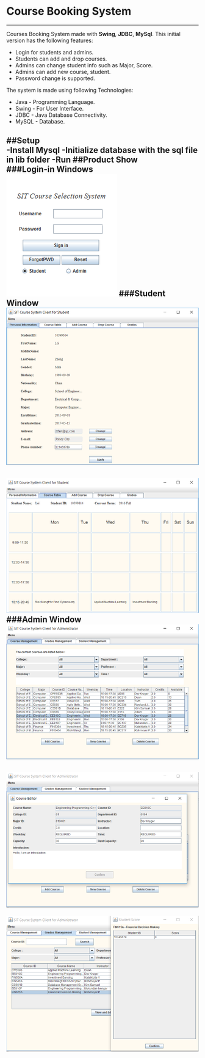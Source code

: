 # Course Booking System
---
Courses Booking System made with __Swing__, __JDBC__, __MySql__. This initial version has the following features:  
 
- Login for students and admins.  
- Students can add and drop courses.  
- Admins can change student info such as Major, Score.  
- Admins can add new course, student.  
- Password change is supported.  
  
The system is made using following Technologies:  
  
- Java - Programming Language.  
- Swing - For User Interface.  
- JDBC - Java Database Connectivity.  
- MySQL - Database.  
  
##Setup  
-Install Mysql
-Initialize database with the sql file in lib folder
-Run
##Product Show  
###Login-in Windows
![image](https://github.com/leizheng8686/BookingSystem/blob/master/lib/loginWindow.png)
###Student Window
![image](https://github.com/leizheng8686/BookingSystem/blob/master/lib/StuClient_personal_info.png)
-
![image](https://github.com/leizheng8686/BookingSystem/blob/master/lib/StuCilent_course_table.png)
###Admin Window
![image](https://github.com/leizheng8686/BookingSystem/blob/master/lib/adminClient_course.png)
-
![image](https://github.com/leizheng8686/BookingSystem/blob/master/lib/adminClient_edit_course.png)
-
![image](https://github.com/leizheng8686/BookingSystem/blob/master/lib/adminClient_grade.png)

